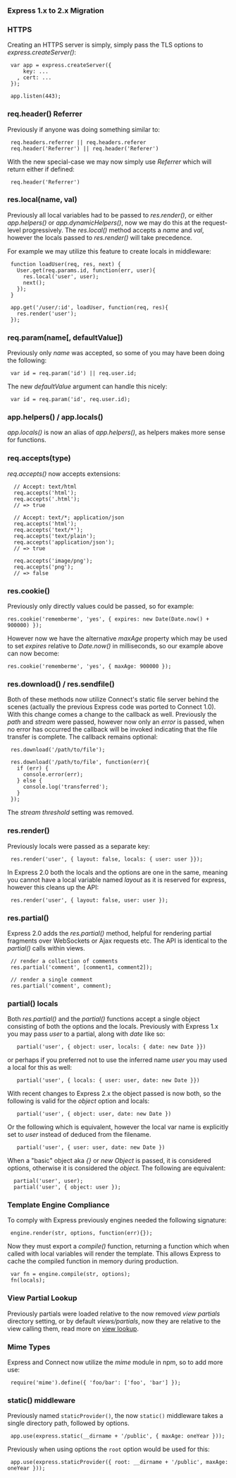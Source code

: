 
### Express 1.x to 2.x Migration

### HTTPS

 Creating an HTTPS server is simply, simply pass the TLS options to _express.createServer()_:
 
     var app = express.createServer({
         key: ...
       , cert: ...
     });

     app.listen(443);

### req.header() Referrer

 Previously if anyone was doing something similar to:
 
     req.headers.referrer || req.headers.referer
     req.header('Referrer') || req.header('Referer')

 With the new special-case we may now simply use _Referrer_ which will return either if defined:
 
     req.header('Referrer')

### res.local(name, val)

 Previously all local variables had to be passed to _res.render()_, or either _app.helpers()_ or _app.dynamicHelpers()_, now we may do this at the request-level progressively. The _res.local()_ method accepts a _name_ and _val_, however the locals passed to _res.render()_ will take precedence.

 For example we may utilize this feature to create locals in middleware:

     function loadUser(req, res, next) {
       User.get(req.params.id, function(err, user){
         res.local('user', user);
         next();
       });
     }

     app.get('/user/:id', loadUser, function(req, res){
       res.render('user');
     });

### req.param(name[, defaultValue])

 Previously only _name_ was accepted, so some of you may have been doing the following:
 
     var id = req.param('id') || req.user.id;

 The new _defaultValue_ argument can handle this nicely:
 
     var id = req.param('id', req.user.id);

### app.helpers() / app.locals()

  _app.locals()_ is now an alias of _app.helpers()_, as helpers makes more sense for functions.

### req.accepts(type)

  _req.accepts()_ now accepts extensions:
  
  
      // Accept: text/html
      req.accepts('html');
      req.accepts('.html');
      // => true
      
      // Accept: text/*; application/json
      req.accepts('html');
      req.accepts('text/*');
      req.accepts('text/plain');
      req.accepts('application/json');
      // => true
      
      req.accepts('image/png');
      req.accepts('png');
      // => false

### res.cookie()

 Previously only directly values could be passed, so for example:

    res.cookie('rememberme', 'yes', { expires: new Date(Date.now() + 900000) });

However now we have the alternative _maxAge_ property which may be used to set _expires_ relative to _Date.now()_ in milliseconds, so our example above can now become:

    res.cookie('rememberme', 'yes', { maxAge: 900000 });

### res.download() / res.sendfile()

 Both of these methods now utilize Connect's static file server behind the scenes (actually the previous Express code was ported to Connect 1.0). With this change comes a change to the callback as well. Previously the _path_ and _stream_ were passed, however now only an _error_ is passed, when no error has occurred the callback will be invoked indicating that the file transfer is complete. The callback remains optional:
 
     res.download('/path/to/file');

     res.download('/path/to/file', function(err){
       if (err) {
         console.error(err);
       } else {
         console.log('transferred');
       }
     });

 The _stream threshold_ setting was removed.

### res.render()

 Previously locals were passed as a separate key:
 
     res.render('user', { layout: false, locals: { user: user }});

 In Express 2.0 both the locals and the options are one in the same, meaning you cannot have a local variable named _layout_ as it is reserved for express, however this cleans up the API:
 
     res.render('user', { layout: false, user: user });

### res.partial()

 Express 2.0 adds the _res.partial()_ method, helpful for rendering partial fragments over WebSockets or Ajax requests etc. The API is identical to the _partial()_ calls within views.
 
     // render a collection of comments
     res.partial('comment', [comment1, comment2]); 

     // render a single comment
     res.partial('comment', comment);

### partial() locals

 Both _res.partial()_ and the _partial()_ functions accept a single object consisting of both the options and the locals. Previously with Express 1.x you may pass _user_ to a partial, along with _date_ like so:
 
       partial('user', { object: user, locals: { date: new Date }})

or perhaps if you preferred not to use the inferred name _user_ you may used a local for this as well:

       partial('user', { locals: { user: user, date: new Date }})

 With recent changes to Express 2.x the object passed is now both, so the following is valid for the _object_ option and locals:
 
       partial('user', { object: user, date: new Date })

 Or the following which is equivalent, however the local var name is explicitly set to _user_ instead of deduced from the filename.
 
       partial('user', { user: user, date: new Date })

 When a "basic" object aka _{}_ or _new Object_ is passed, it is considered options, otherwise it is considered the _object_. The following are equivalent:
 
      partial('user', user); 
      partial('user', { object: user }); 

### Template Engine Compliance

 To comply with Express previously engines needed the following signature:
 
     engine.render(str, options, function(err){});

 Now they must export a _compile()_ function, returning a function which when called with local variables will render the template. This allows Express to cache the compiled function in memory during production.
 
     var fn = engine.compile(str, options);
     fn(locals);

### View Partial Lookup

 Previously partials were loaded relative to the now removed _view partials_ directory setting, or by default _views/partials_, now they are relative to the view calling them, read more on [view lookup](guide.html#view-lookup).

### Mime Types

 Express and Connect now utilize the _mime_ module in npm, so to add more use:
 
     require('mime').define({ 'foo/bar': ['foo', 'bar'] });

### static() middleware

 Previously named `staticProvider()`, the now `static()` middleware takes a single directory path, followed by options.
 
     app.use(express.static(__dirname + '/public', { maxAge: oneYear }));

Previously when using options the `root` option would be used for this:

     app.use(express.staticProvider({ root: __dirname + '/public', maxAge: oneYear }));

